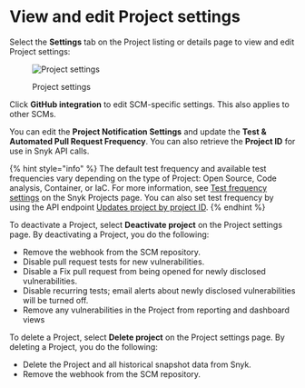 # View and edit Project settings

Select the **Settings** tab on the Project listing or details page to view and edit Project settings:

<figure><img src="../../.gitbook/assets/screenshot_2021-04-14_at_09.23.38.png" alt="Project settings"><figcaption><p>Project settings</p></figcaption></figure>

Click **GitHub integration** to edit SCM-specific settings. This also applies to other SCMs.

You can edit the **Project Notification Settings** and update the **Test & Automated Pull Request Frequency**. You can also retrieve the **Project ID** for use in Snyk API calls.

{% hint style="info" %}
The default test frequency and available test frequencies vary depending on the type of Project: Open Source, Code analysis, Container, or IaC. For more information, see [Test frequency settings](./#test-frequency-settings) on the Snyk Projects page. You can also set test frequency by using the API endpoint [Updates project by project ID](../../snyk-api/reference/projects.md#orgs-org_id-projects-project_id).
{% endhint %}

To deactivate a Project, select **Deactivate project** on the Project settings page. By deactivating a Project, you do the following:

* Remove the webhook from the SCM repository.
* Disable pull request tests for new vulnerabilities.
* Disable a Fix pull request from being opened for newly disclosed vulnerabilities.
* Disable recurring tests; email alerts about newly disclosed vulnerabilities will be turned off.
* Remove any vulnerabilities in the Project from reporting and dashboard views

To delete a Project, select **Delete project** on the Project settings page. By deleting a Project, you do the following:

* Delete the Project and all historical snapshot data from Snyk.
* Remove the webhook from the SCM repository.
